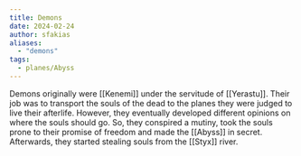 ```yaml
---
title: Demons
date: 2024-02-24
author: sfakias
aliases:
  - "demons"
tags:
  - planes/Abyss
---
```


Demons originally were [[Kenemi]] under the servitude of [[Yerastu]]. Their job was to transport the souls of the dead to the planes they were judged to live their afterlife. However, they eventually developed different opinions on where the souls should go. So, they conspired a mutiny, took the souls prone to their promise of freedom and made the [[Abyss]] in secret. Afterwards, they started stealing souls from the [[Styx]] river.